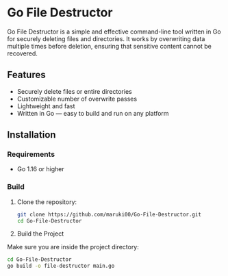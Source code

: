 # Go File Destructor

Go File Destructor is a simple and effective command-line tool written in Go for securely deleting files and directories. It works by overwriting data multiple times before deletion, ensuring that sensitive content cannot be recovered.

## Features

- Securely delete files or entire directories
- Customizable number of overwrite passes
- Lightweight and fast
- Written in Go — easy to build and run on any platform

## Installation

### Requirements

- Go 1.16 or higher

### Build

1. Clone the repository:

   ```bash
   git clone https://github.com/maruki00/Go-File-Destructor.git
   cd Go-File-Destructor
   ```
2. Build the Project

Make sure you are inside the project directory:

```bash
cd Go-File-Destructor
go build -o file-destructor main.go
